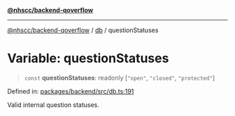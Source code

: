 [**@nhscc/backend-qoverflow**](../../README.md)

***

[@nhscc/backend-qoverflow](../../README.md) / [db](../README.md) / questionStatuses

# Variable: questionStatuses

> `const` **questionStatuses**: readonly \[`"open"`, `"closed"`, `"protected"`\]

Defined in: [packages/backend/src/db.ts:191](https://github.com/nhscc/qoverflow.api.hscc.bdpa.org/blob/b629239838bf73900bba2996b8dcfbc432755e21/packages/backend/src/db.ts#L191)

Valid internal question statuses.
